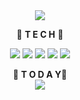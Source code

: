 <!--
**naweather/naweather** is a ✨ _special_ ✨ repository because its `README.md` (this file) appears on your GitHub profile.

Here are some ideas to get you started:

- 🔭 I’m currently working on ...
- 🌱 I’m currently learning ...
- 👯 I’m looking to collaborate on ...
- 🤔 I’m looking for help with ...
- 💬 Ask me about ...
- 📫 How to reach me: ...
- 😄 Pronouns: ...
- ⚡ Fun fact: ...
-->

<div align="center">

<img src="https://capsule-render.vercel.app/api?type=Waving&color=auto&height=300&section=header&text=Weather🌞&fontSize=90" />

  
🎠 <b>T E C H</b> 🎠

<img src="https://img.shields.io/badge/HTML5-#E34F26?style=for-the-badge&logo=HTML&logoColor=white" />
<img src="https://img.shields.io/badge/CSS3-#1572B6?style=for-the-badge&logo=CSS&logoColor=white" />
<img src="https://img.shields.io/badge/JavaScript-#F7DF1E?style=for-the-badge&logo=JavaScript&logoColor=black" />
<img src="https://img.shields.io/badge/Python-#3776AB?style=for-the-badge&logo=Python&logoColor=white" />
<img src="https://img.shields.io/badge/Java-#007396?style=for-the-badge&logo=JAVA&logoColor=white" />
 

🎫 <b>T O D A Y</b>🎫
<br>
<img src="https://hits.seeyoufarm.com/api/count/incr/badge.svg?url=https%3A%2F%2Fgithub.com%2Fnaweather&count_bg=%23F3CF02&title_bg=%23F1ADF7&icon=&icon_color=%23E7E7E7&title=hits&edge_flat=false)](https://hits.seeyoufarm.com" />

</div>

